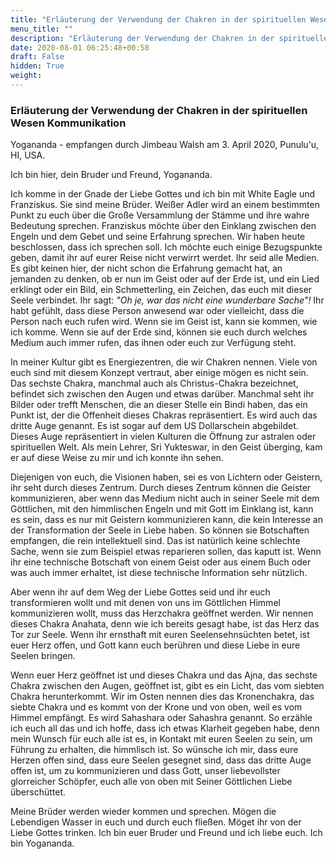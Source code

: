 ```yaml
---
title: "Erläuterung der Verwendung der Chakren in der spirituellen Wesen Kommunikation"
menu_title: ""
description: "Erläuterung der Verwendung der Chakren in der spirituellen Wesen Kommunikation"
date: 2020-08-01 06:25:48+00:58
draft: False
hidden: True
weight:
---
```

### Erläuterung der Verwendung der Chakren in der spirituellen Wesen Kommunikation

Yogananda - empfangen durch Jimbeau Walsh am 3. April 2020, Punulu'u, HI, USA.

Ich bin hier, dein Bruder und Freund, Yogananda.

Ich komme in der Gnade der Liebe Gottes und ich bin mit White Eagle und Franziskus. Sie sind meine Brüder. Weißer Adler wird an einem bestimmten Punkt zu euch über die Große Versammlung der Stämme und ihre wahre Bedeutung sprechen. Franziskus möchte über den Einklang zwischen den Engeln und dem Gebet und seine Erfahrung sprechen. Wir haben heute beschlossen, dass ich sprechen soll. Ich möchte euch einige Bezugspunkte geben, damit ihr auf eurer Reise nicht verwirrt werdet. Ihr seid alle Medien. Es gibt keinen hier, der nicht schon die Erfahrung gemacht hat, an jemanden zu denken, ob er nun im Geist oder auf der Erde ist, und ein Lied erklingt oder ein Bild, ein Schmetterling, ein Zeichen, das euch mit dieser Seele verbindet. Ihr sagt: *"Oh je, war das nicht eine wunderbare Sache"!*  Ihr habt gefühlt, dass diese Person anwesend war oder vielleicht, dass die Person nach euch rufen wird. Wenn sie im Geist ist, kann sie kommen, wie ich komme. Wenn sie auf der Erde sind, können sie euch durch welches Medium auch immer rufen, das ihnen oder euch zur Verfügung steht.  

In meiner Kultur gibt es Energiezentren, die wir Chakren nennen. Viele von euch sind mit diesem Konzept vertraut, aber einige mögen es nicht sein. Das sechste Chakra, manchmal auch als Christus-Chakra bezeichnet, befindet sich zwischen den Augen und etwas darüber. Manchmal seht ihr Bilder oder trefft Menschen, die an dieser Stelle ein Bindi haben, das ein Punkt ist, der die Offenheit dieses Chakras repräsentiert. Es wird auch das dritte Auge genannt. Es ist sogar auf dem US Dollarschein abgebildet. Dieses Auge repräsentiert in vielen Kulturen die Öffnung zur astralen oder spirituellen Welt. Als mein Lehrer, Sri Yukteswar, in den Geist überging, kam er auf diese Weise zu mir und ich konnte ihn sehen.

Diejenigen von euch, die Visionen haben, sei es von Lichtern oder Geistern, ihr seht durch dieses Zentrum. Durch dieses Zentrum können die Geister kommunizieren, aber wenn das Medium nicht auch in seiner Seele mit dem Göttlichen, mit den himmlischen Engeln und mit Gott im Einklang ist, kann es sein, dass es nur mit Geistern kommunizieren kann, die kein Interesse an der Transformation der Seele in Liebe haben. So können sie Botschaften empfangen, die rein intellektuell sind. Das ist natürlich keine schlechte Sache, wenn sie zum Beispiel etwas reparieren sollen, das kaputt ist. Wenn ihr eine technische Botschaft von einem Geist oder aus einem Buch oder was auch immer erhaltet, ist diese technische Information sehr nützlich.  

Aber wenn ihr auf dem Weg der Liebe Gottes seid und ihr euch transformieren wollt und mit denen von uns im Göttlichen Himmel kommunizieren wollt, muss das Herzchakra geöffnet werden. Wir nennen dieses Chakra Anahata, denn wie ich bereits gesagt habe, ist das Herz das Tor zur Seele. Wenn ihr ernsthaft mit euren Seelensehnsüchten betet, ist euer Herz offen, und Gott kann euch berühren und diese Liebe in eure Seelen bringen.  

Wenn euer Herz geöffnet ist und dieses Chakra und das Ajna, das sechste Chakra zwischen den Augen, geöffnet ist, gibt es ein Licht, das vom siebten Chakra herunterkommt. Wir im Osten nennen dies das Kronenchakra, das siebte Chakra und es kommt von der Krone und von oben, weil es vom Himmel empfängt. Es wird Sahashara oder Sahashra genannt. So erzähle ich euch all das und ich hoffe, dass ich etwas Klarheit gegeben habe, denn mein Wunsch für euch alle ist es, in Kontakt mit euren Seelen zu sein, um Führung zu erhalten, die himmlisch ist. So wünsche ich mir, dass eure Herzen offen sind, dass eure Seelen gesegnet sind, dass das dritte Auge offen ist, um zu kommunizieren und dass Gott, unser liebevollster glorreicher Schöpfer, euch alle von oben mit Seiner Göttlichen Liebe überschüttet.

Meine Brüder werden wieder kommen und sprechen. Mögen die Lebendigen Wasser in euch und durch euch fließen. Möget ihr von der Liebe Gottes trinken. Ich bin euer Bruder und Freund und ich liebe euch. Ich bin Yogananda.
